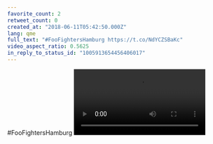 ```yaml
---
favorite_count: 2
retweet_count: 0
created_at: "2018-06-11T05:42:50.000Z"
lang: qme
full_text: "#FooFightersHamburg https://t.co/NdYCZSBaKc"
video_aspect_ratio: 0.5625
in_reply_to_status_id: "1005913654456406017"
---
```


#FooFightersHamburg
![Embedded Video](https://twitter-media-coderbyheart.s3.eu-north-1.amazonaws.com/1006049094148739072-HrtpFqlhraXilB83.mp4)
